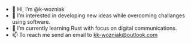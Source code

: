 - 👋 Hi, I’m @k-wozniak
- 👀 I’m interested in developing new ideas while overcoming challanges using software.
- 🌱 I’m currently learning Rust with focus on digital communications.
- 📫 To reach me send an email to kk-wozniak@outlook.com
